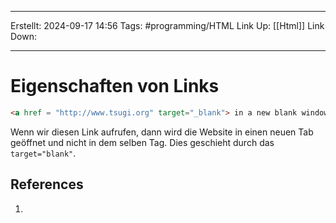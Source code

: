 
--- 
Erstellt: 2024-09-17    14:56 
Tags: #programming/HTML
Link Up: [[Html]]
Link Down:

--- 
# Eigenschaften von Links
```html
<a href = "http://www.tsugi.org" target="_blank"> in a new blank window </a>
```
Wenn wir diesen Link aufrufen, dann wird die Website in einen neuen Tab geöffnet und nicht in dem selben Tag. Dies geschieht durch das `target="blank"`.
## References
1. 
